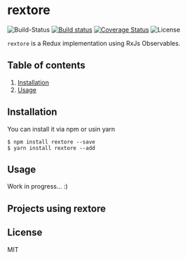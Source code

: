# rextore

![Build-Status](https://travis-ci.org/pmagaz/rextore.svg?branch=master)
[![Build status](https://ci.appveyor.com/api/projects/status/2tkhjyqj01h1pa8x?svg=true
)](https://ci.appveyor.com/project/pmagaz/rextore)
[![Coverage Status](https://coveralls.io/repos/github/pmagaz/rextore/badge.svg?branch=master)](https://coveralls.io/github/pmagaz/rextore?branch=master)
![License](https://img.shields.io/badge/license-MIT-blue.svg)

`rextore` is a Redux implementation using RxJs Observables. 

## Table of contents

1. [Installation](#installation)
2. [Usage](#usage)

## Installation

You can install it via npm or usin yarn 

```
$ npm install rextore --save
$ yarn install rextore --add
```

## Usage

Work in progress... :) 

## Projects using rextore


## License

MIT